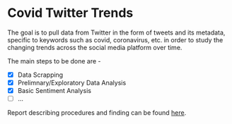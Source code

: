 # Covid Twitter Trends

The goal is to pull data from Twitter in the form of tweets and its metadata, specific to keywords such as covid, coronavirus, etc. in order to study the changing trends across the social media platform over time.

The main steps to be done are -

- [X] Data Scrapping
- [X] Prelimnary/Exploratory Data Analysis
- [X] Basic Sentiment Analysis
- [ ] ...

Report describing procedures and finding can be found [here](./report.md).